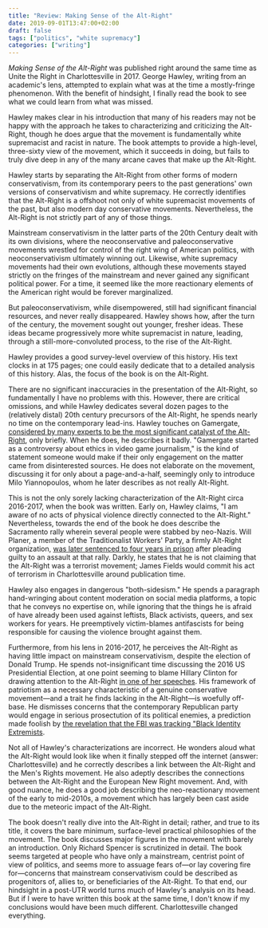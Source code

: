 ```yaml
---
title: "Review: Making Sense of the Alt-Right"
date: 2019-09-01T13:47:00+02:00
draft: false
tags: ["politics", "white supremacy"]
categories: ["writing"]
---
```


_Making Sense of the Alt-Right_ was published right around the same time as Unite the Right in Charlottesville in 2017. George Hawley, writing from an academic's lens, attempted to explain what was at the time a mostly-fringe phenomenon. With the benefit of hindsight, I finally read the book to see what we could learn from what was missed.

<!--more-->

Hawley makes clear in his introduction that many of his readers may not be happy with the approach he takes to characterizing and criticizing the Alt-Right, though he does argue that the movement is fundamentally white supremacist and racist in nature. The book attempts to provide a high-level, three-sixty view of the movement, which it succeeds in doing, but fails to truly dive deep in any of the many arcane caves that make up the Alt-Right.

Hawley starts by separating the Alt-Right from other forms of modern conservativism, from its contemporary peers to the past generations' own versions of conservativism and white supremacy. He correctly identifies that the Alt-Right is a offshoot not only of white supremacist movements of the past, but also modern day conservative movements. Nevertheless, the Alt-Right is not strictly part of any of those things.

Mainstream conservativism in the latter parts of the 20th Century dealt with its own divisions, where the neoconservative and paleoconservative movements wrestled for control of the right wing of American politics, with neoconservativism ultimately winning out. Likewise, white supremacy movements had their own evolutions, although these movements stayed strictly on the fringes of the mainstream and never gained any significant political power. For a time, it seemed like the more reactionary elements of the American right would be forever marginalized.

But paleoconservativism, while disempowered, still had significant financial resources, and never really disappeared. Hawley shows how, after the turn of the century, the movement sought out younger, fresher ideas. These ideas became progressively more white supremacist in nature, leading, through a still-more-convoluted process, to the rise of the Alt-Right.

Hawley provides a good survey-level overview of this history. His text clocks in at 175 pages; one could easily dedicate that to a detailed analysis of this history. Alas, the focus of the book is on the Alt-Right.

There are no significant inaccuracies in the presentation of the Alt-Right, so fundamentally I have no problems with this. However, there are critical omissions, and while Hawley dedicates several dozen pages to the (relatively distal) 20th century precursors of the Alt-Right, he spends nearly no time on the contemporary lead-ins. Hawley touches on Gamergate, [considered by many experts to be the most significant catalyst of the Alt-Right](https://journals.sagepub.com/doi/abs/10.1177/1742715018793744), only briefly. When he does, he describes it badly. "Gamergate started as a controversy about ethics in video game journalism," is the kind of statement someone would make if their only engagement on the matter came from disinterested sources. He does not elaborate on the movement, discussing it for only about a page-and-a-half, seemingly only to introduce Milo Yiannopoulos, whom he later describes as not really Alt-Right.

This is not the only sorely lacking characterization of the Alt-Right circa 2016-2017, when the book was written. Early on, Hawley claims, "I am aware of no acts of physical violence directly connected to the Alt-Right." Nevertheless, towards the end of the book he does describe the Sacramento rally wherein several people were stabbed by neo-Nazis. Will Planer, a member of the Traditionalist Workers' Party, a firmly Alt-Right organization, [was later sentenced to four years in prison](https://sacramento.cbslocal.com/2019/07/03/william-scott-planer-four-years-prison-sentence/) after pleading guilty to an assault at that rally. Darkly, he states that he is not claiming that the Alt-Right was a terrorist movement; James Fields would commit his act of terrorism in Charlottesville around publication time.

Hawley also engages in dangerous "both-sidesism." He spends a paragraph hand-wringing about content moderation on social media platforms, a topic that he conveys no expertise on, while ignoring that the things he is afraid of have already been used against leftists, Black activists, queers, and sex workers for years. He preemptively victim-blames antifascists for being responsible for causing the violence brought against them.

Furthermore, from his lens in 2016-2017, he perceives the Alt-Right as having little impact on mainstream conservativism, despite the election of Donald Trump. He spends not-insignificant time discussing the 2016 US Presidential Election, at one point seeming to blame Hillary Clinton for drawing attention to the Alt-Right [in one of her speeches](https://www.washingtonpost.com/news/the-fix/wp/2016/08/25/hillary-clintons-alt-right-speech-annotated/). His framework of patriotism as a necessary characteristic of a genuine conservative movement—and a trait he finds lacking in the Alt-Right—is woefully off-base. He dismisses concerns that the contemporary Republican party would engage in serious prosectution of its political enemies, a prediction made foolish by [the revelation that the FBI was tracking "Black Identity Extremists](https://theintercept.com/2019/03/23/black-identity-extremist-fbi-domestic-terrorism/).

Not all of Hawley's characterizations are incorrect. He wonders aloud what the Alt-Right would look like when it finally stepped off the internet (answer: Charlottesville) and he correctly describes a link between the Alt-Right and the Men's Rights movement. He also adeptly describes the connections between the Alt-Right and the European New Right movement. And, with good nuance, he does a good job describing the neo-reactionary movement of the early to mid-2010s, a movement which has largely been cast aside due to the meteoric impact of the Alt-Right.

The book doesn't really dive into the Alt-Right in detail; rather, and true to its title, it covers the bare minimum, surface-level practical philosophies of the movement. The book discusses major figures in the movement with barely an introduction. Only Richard Spencer is scrutinized in detail. The book seems targeted at people who have only a mainstream, centrist point of view of politics, and seems more to assuage fears of—or lay covering fire for—concerns that mainstream conservativism could be described as progenitors of, allies to, or beneficiaries of the Alt-Right. To that end, our hindsight in a post-UTR world turns much of Hawley's analysis on its head. But if I were to have written this book at the same time, I don't know if my conclusions would have been much different. Charlottesville changed everything.